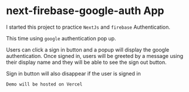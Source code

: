 # next-firebase-google-auth App

I started this project to practice `NextJs` and `firebase` Authentication.

This time using `google` authentication pop up.

Users can click a sign in button and a popup will display the google authentication.
Once signed in, users will be greeted by a message using their display name and
they will be able to see the sign out button.

Sign in button will also disappear if the user is signed in

`Demo will be hosted on Vercel`
